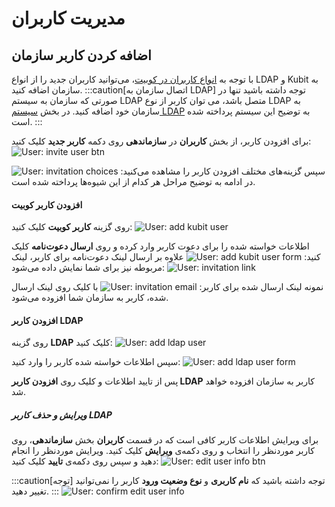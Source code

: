 # مدیریت کاربران

## اضافه کردن کاربر سازمان

با توجه به [انواع کاربران در کوبیت](../#users-type)، می‌توانید کاربران جدید را از انواع LDAP و Kubit به سازمان اضافه کنید.
:::caution[اتصال سازمان به LDAP]
توجه داشته باشید تنها در صورتی که سازمان به سیستم LDAP متصل باشد، می توان کاربر از نوع LDAP به سازمان خود اضافه کنید. در بخش [سیستم LDAP](../#ldap) به توضیح این سیستم پرداخته شده است.
:::

برای افزودن کاربر، از بخش **کاربران** در **سازماندهی** روی دکمه **کاربر جدید** کلیک کنید:
![User: invite user btn](invite-user-btn.png)

سپس گزینه‌های مختلف افزودن کاربر را مشاهده می‌کنید:
![User: invitation choices](add-user-to-org-choices.png)
در ادامه به توضیح مراحل هر کدام از این شیوه‌ها پرداخته شده است.

#### افزودن کاربر کوبیت

روی گزینه **کاربر کوبیت** کلیک کنید:
![User: add kubit user](add-kubit-user.png)

اطلاعات خواسته شده را برای دعوت کاربر وارد کرده و روی **ارسال دعوت‌نامه** کلیک کنید:
![User: add kubit user form](add-kubit-user-form.png)
علاوه بر ارسال لینک دعوت‌نامه برای کاربر، لینک مربوطه نیز برای شما نمایش داده می‌شود:
![User: invitation link](invitation-link.png)

نمونه لینک ارسال شده برای کاربر:
![User: invitation email](invitation-email.png)
با کلیک روی لینک ارسال شده، کاربر به سازمان شما افزوده می‌شود.

#### افزودن کاربر LDAP

روی گزینه **LDAP** کلیک کنید:
![User: add ldap user](add-ldap-user.png)

سپس اطلاعات خواسته شده کاربر را وارد کنید:
![User: add ldap user form](add-ldap-user-form.png)

پس از تایید اطلاعات و کلیک روی **افزودن کاربر LDAP** کاربر به سازمان افزوده خواهد شد.

##### ویرایش و حذف کاربر LDAP

برای ویرایش اطلاعات کاربر کافی است که در قسمت **کاربران** بخش **سازماندهی**، روی کاربر موردنظر را انتخاب و روی دکمه‌ی **ویرایش** کلیک کنید. ویرایش موردنظر را انجام دهید و سپس روی دکمه‌ی **تایید** کلیک کنید:
![User: edit user info btn](edit-user-info-btn.png)

:::caution[توجه]
توجه داشته باشید که **نام کاربری** و **نوع وضعیت ورود** کاربر را نمی‌توانید تغییر دهید.
:::
![User: confirm edit user info](confirm-edit-user-info.png)
